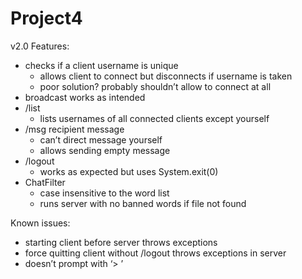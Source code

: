 # Project4
v2.0 Features:
- checks if a client username is unique
	- allows client to connect but disconnects if username is taken
	- poor solution? probably shouldn’t allow to connect at all
- broadcast works as intended
- /list
	- lists usernames of all connected clients except yourself
- /msg recipient message
	- can’t direct message yourself
	- allows sending empty message
- /logout
	- works as expected but uses System.exit(0)
- ChatFilter
	- case insensitive to the word list
	- runs server with no banned words if file not found

Known issues:
- starting client before server throws exceptions
- force quitting client without /logout throws exceptions in server
- doesn’t prompt with ‘> ’
